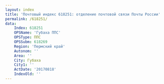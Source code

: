 ```yaml
---
layout: index
title: 'Почтовый индекс 618251: отделение почтовой связи Почты России'
permalink: /618251/
data:
    Index: 618251
    OPSName: 'Губаха ППС'
    OPSType: ППС
    OPSSubm: 618269
    Region: 'Пермский край'
    Autonom: ''
    Area: ''
    City: Губаха
    City1: ''
    ActDate: '20170818'
    IndexOld: ''
---
```

